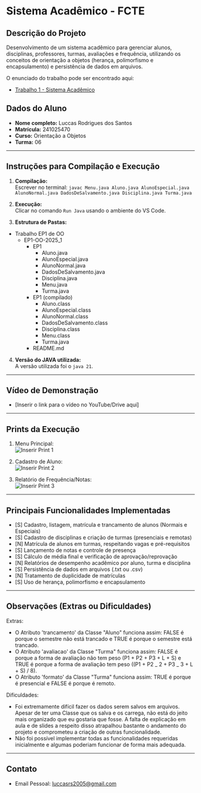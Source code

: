 # Sistema Acadêmico - FCTE

## Descrição do Projeto

Desenvolvimento de um sistema acadêmico para gerenciar alunos, disciplinas, professores, turmas, avaliações e frequência, utilizando os conceitos de orientação a objetos (herança, polimorfismo e encapsulamento) e persistência de dados em arquivos.

O enunciado do trabalho pode ser encontrado aqui:

- [Trabalho 1 - Sistema Acadêmico](https://github.com/lboaventura25/OO-T06_2025.1_UnB_FCTE/blob/main/trabalhos/ep1/README.md)

## Dados do Aluno

- **Nome completo:** Luccas Rodrigues dos Santos
- **Matrícula:** 241025470
- **Curso:** Orientação a Objetos
- **Turma:** 06

---

## Instruções para Compilação e Execução

1. **Compilação:**  
   Escrever no terminal: `javac Menu.java Aluno.java AlunoEspecial.java AlunoNormal.java DadosDeSalvamento.java Disciplina.java Turma.java`

2. **Execução:**  
   Clicar no comando `Run Java` usando o ambiente do VS Code.

3. **Estrutura de Pastas:**

- Trabalho EP1 de OO
  - EP1-OO-2025_1
    - EP1
      - Aluno.java
      - AlunoEspecial.java
      - AlunoNormal.java
      - DadosDeSalvamento.java
      - Disciplina.java
      - Menu.java
      - Turma.java
    - EP1 (compilado)
      - Aluno.class
      - AlunoEspecial.class
      - AlunoNormal.class
      - DadosDeSalvamento.class
      - Disciplina.class
      - Menu.class
      - Turma.java
    - README.md

4. **Versão do JAVA utilizada:**  
   A versão utilizada foi o `java 21`.

---

## Vídeo de Demonstração

- [Inserir o link para o vídeo no YouTube/Drive aqui]

---

## Prints da Execução

1. Menu Principal:  
   ![Inserir Print 1](caminho/do/print1.png)

2. Cadastro de Aluno:  
   ![Inserir Print 2](caminho/do/print2.png)

3. Relatório de Frequência/Notas:  
   ![Inserir Print 3](caminho/do/print3.png)

---

## Principais Funcionalidades Implementadas

- [S] Cadastro, listagem, matrícula e trancamento de alunos (Normais e Especiais)
- [S] Cadastro de disciplinas e criação de turmas (presenciais e remotas)
- [N] Matrícula de alunos em turmas, respeitando vagas e pré-requisitos
- [S] Lançamento de notas e controle de presença
- [S] Cálculo de média final e verificação de aprovação/reprovação
- [N] Relatórios de desempenho acadêmico por aluno, turma e disciplina
- [S] Persistência de dados em arquivos (.txt ou .csv)
- [N] Tratamento de duplicidade de matrículas
- [S] Uso de herança, polimorfismo e encapsulamento

---

## Observações (Extras ou Dificuldades)

Extras:

- O Atributo 'trancamento' da Classe "Aluno" funciona assim: FALSE é porque o semestre não está trancado e TRUE é porque o semestre está trancado.
- O Atributo 'avaliacao' da Classe "Turma" funciona assim: FALSE é porque a forma de avaliação não tem peso (P1 + P2 + P3 + L + S) e TRUE é porque a forma de avaliação tem peso ((P1 + P2 _ 2 + P3 _ 3 + L + S) / 8).
- O Atributo 'formato' da Classe "Turma" funciona assim: TRUE é porque é presencial e FALSE é porque é remoto.

Dificuldades:

- Foi extremamente difícil fazer os dados serem salvos em arquivos. Apesar de ter uma Classe que os salva e os carrega, não está do jeito mais organizado que eu gostaria que fosse. A falta de explicação em aula e de slides a respeito disso atrapalhou bastante o andamento do projeto e comprometeu a criação de outras funcionalidade.
- Não foi possível implementar todas as funcionalidades requeridas inicialmente e algumas poderiam funcionar de forma mais adequada.

---

## Contato

- Email Pessoal: luccasrs2005@gmail.com
